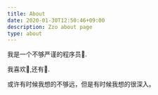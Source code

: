 ```yaml
---
title: About
date: 2020-01-30T12:50:46+09:00
description: Zzo about page
type: about
---
```


我是一个不够严谨的程序员:hear_no_evil:.

我喜欢:book:,还有:ping_pong:.

或许有时候我想的不够远，但是有时候我想的很深入。